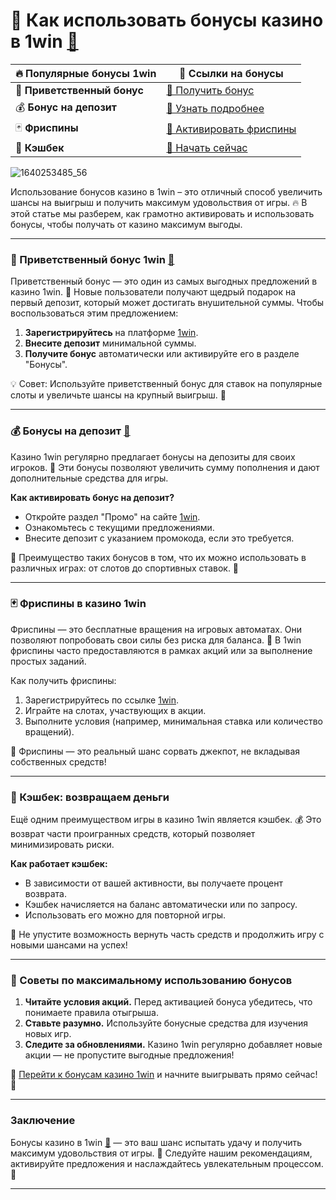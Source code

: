 # 🎲 Как использовать бонусы казино в 1win [🔗](https://brandplay.link/6F5VqbyZ)

| 🔥 **Популярные бонусы 1win** | 💎 **Ссылки на бонусы** |
|-------------------------------|-------------------------|
| 🎁 **Приветственный бонус**   | [🔗 Получить бонус](https://brandplay.link/6F5VqbyZ) |
| 💰 **Бонус на депозит**        | [🔗 Узнать подробнее](https://brandplay.link/6F5VqbyZ) |
| 🃏 **Фриспины**                | [🔗 Активировать фриспины](https://brandplay.link/6F5VqbyZ) |
| 🎯 **Кэшбек**                  | [🔗 Начать сейчас](https://brandplay.link/6F5VqbyZ) |

![1640253485_56](https://github.com/user-attachments/assets/b9fab77a-1531-4ce5-a7fe-3e1949cc73e6)

Использование бонусов казино в 1win – это отличный способ увеличить шансы на выигрыш и получить максимум удовольствия от игры. 🔥 В этой статье мы разберем, как грамотно активировать и использовать бонусы, чтобы получать от казино максимум выгоды.

---

### 🎁 Приветственный бонус 1win [🔗](https://brandplay.link/6F5VqbyZ)

Приветственный бонус — это один из самых выгодных предложений в казино 1win. 🎉 Новые пользователи получают щедрый подарок на первый депозит, который может достигать внушительной суммы. Чтобы воспользоваться этим предложением:

1. **Зарегистрируйтесь** на платформе [1win](https://brandplay.link/6F5VqbyZ). 
2. **Внесите депозит** минимальной суммы.
3. **Получите бонус** автоматически или активируйте его в разделе "Бонусы".

💡 Совет: Используйте приветственный бонус для ставок на популярные слоты и увеличьте шансы на крупный выигрыш. 🤑

---

### 💰 Бонусы на депозит [🔗](https://brandplay.link/6F5VqbyZ)

Казино 1win регулярно предлагает бонусы на депозиты для своих игроков. 🚀 Эти бонусы позволяют увеличить сумму пополнения и дают дополнительные средства для игры.

**Как активировать бонус на депозит?**  
- Откройте раздел "Промо" на сайте [1win](https://brandplay.link/6F5VqbyZ).  
- Ознакомьтесь с текущими предложениями.  
- Внесите депозит с указанием промокода, если это требуется.

💎 Преимущество таких бонусов в том, что их можно использовать в различных играх: от слотов до спортивных ставок. 🎲

---

### 🃏 Фриспины в казино 1win

Фриспины — это бесплатные вращения на игровых автоматах. Они позволяют попробовать свои силы без риска для баланса. 🤑 В 1win фриспины часто предоставляются в рамках акций или за выполнение простых заданий.

Как получить фриспины:
1. Зарегистрируйтесь по ссылке [1win](https://brandplay.link/6F5VqbyZ).
2. Играйте на слотах, участвующих в акции.
3. Выполните условия (например, минимальная ставка или количество вращений).

🔔 Фриспины — это реальный шанс сорвать джекпот, не вкладывая собственных средств!

---

### 🎯 Кэшбек: возвращаем деньги

Ещё одним преимуществом игры в казино 1win является кэшбек. 💰 Это возврат части проигранных средств, который позволяет минимизировать риски.

**Как работает кэшбек:**
- В зависимости от вашей активности, вы получаете процент возврата.  
- Кэшбек начисляется на баланс автоматически или по запросу.  
- Использовать его можно для повторной игры.  

🎉 Не упустите возможность вернуть часть средств и продолжить игру с новыми шансами на успех!

---

### 🔑 Советы по максимальному использованию бонусов

1. **Читайте условия акций.** Перед активацией бонуса убедитесь, что понимаете правила отыгрыша.  
2. **Ставьте разумно.** Используйте бонусные средства для изучения новых игр.  
3. **Следите за обновлениями.** Казино 1win регулярно добавляет новые акции — не пропустите выгодные предложения!  

🔗 [Перейти к бонусам казино 1win](https://brandplay.link/6F5VqbyZ) и начните выигрывать прямо сейчас! 🎰

---

### Заключение

Бонусы казино в 1win [🔗](https://brandplay.link/6F5VqbyZ) — это ваш шанс испытать удачу и получить максимум удовольствия от игры. 🚀 Следуйте нашим рекомендациям, активируйте предложения и наслаждайтесь увлекательным процессом. 🌟

---


